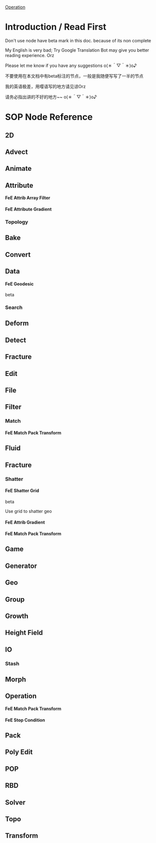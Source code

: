 

<a href="#Operation">Operation</a>

# Introduction / Read First

Don't use node have beta mark in this doc. because of its non complete

My English is very bad; Try Google Translation Bot may give you better reading experience.  Orz

Please let me know if you have any suggestions o(＊＾▽＾＊)o♪

不要使用在本文档中有beta标注的节点，一般是我随便写写了一半的节点

我的英语极差，用嘤语写的地方请见谅Orz

请务必指出讲的不好的地方~~ o(＊＾▽＾＊)o♪



# SOP Node Reference

## 2D

## Advect

## Animate

## Attribute

#### FeE Attrib Array Filter



#### FeE Attribute Gradient

### Topology

## Bake

## Convert

## Data

#### FeE Geodesic

beta

### Search



## Deform

## Detect

## Fracture

## Edit

## File

### 

## Filter

### Match

#### FeE Match Pack Transform

## Fluid



## Fracture

### Shatter

#### FeE Shatter Grid

beta

Use grid to shatter geo

#### FeE Attrib Gradient

#### FeE Match Pack Transform



## Game

## Generator

## Geo

## Group

## Growth

## Height Field

## IO

### Stash

## Morph

## Operation

#### FeE Match Pack Transform

#### FeE Stop Condition



## Pack

## Poly Edit

## POP

## RBD

## Solver

## 

## Topo

## Transform



## 

